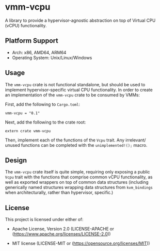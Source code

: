 # vmm-vcpu

A library to provide a hypervisor-agnostic abstraction on top of Virtual CPU (vCPU)
functionality.

## Platform Support

* Arch: x86, AMD64, ARM64
* Operating System: Unix/Linux/Windows

## Usage

The `vmm-vcpu` crate is not functional standalone, but should be used to implement
hypervisor-specific virtual CPU functionality. In order to create an 
implementation of the `vmm-vcpu` crate to be consumed by VMMs:

First, add the following to `Cargo.toml`:

```
vmm-vcpu = "0.1"
```

Next, add the following to the crate root:

```
extern crate vmm-vcpu
```

Then, implement each of the functions of the `Vcpu` trait. Any irrelevant/
unused functions can be completed with the `unimplemented!();` macro.

## Design

The `vmm-vcpu` crate itself is quite simple, requiring only exposing a public
`Vcpu` trait with the functions that comprise common vCPU functionality, as
well as exported wrappers on top of common data structures (including 
generically named structures wrapping data structures from `kvm_bindings` when 
architecturally, rather than hypervisor, specific.)

## License

This project is licensed under either of:

* Apache License, Version 2.0 (LICENSE-APACHE or (https://www.apache.org/licenses/LICENSE-2.0))

* MIT license (LICENSE-MIT or (https://opensource.org/licenses/MIT))